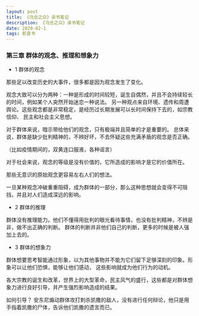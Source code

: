 ```yaml
---
layout: post
title: 《乌合之众》读书笔记
description: 《乌合之众》读书笔记
date: 2020-02-1
tags: 影音书   
---
```


### 第三章 群体的观念、推理和想象力

* 1 群体的观念

那些足以改变历史的大事件，很多都是因为观念发生了变化。

观念大致可以分为两种：一种是形成的时间较短，诞生自偶然，并且不会持续较长的时间，例如某个人突然开始迷恋一种说法。
另一种观点来自环境、遗传和周遭舆论。这些观念都是非常稳定，是经历过长期发展可以长时间保持下去的，如宗教信仰、
民主和社会主义思想。

对于群体来说，暗示带给他们的观念，只有极端并且简单的才是重要的。
总体来说，群体是缺少批判精神的，不辨好坏，不去怀疑这些充满矛盾的观念是否正确。

（比如疫情期间的，双黄连口服液，各种谣言）

对于社会来说，观念的等级是没有价值的，它所造成的影响才是它的价值所在。

那些无意识的原始观念更容易左右人们的想法。

一旦某种观念冲破重重阻碍，成为群体的一部分，那么这种思想就会变得不可阻挡，并且对人们造成深远的影响。

* 2 群体的推理

群体没有推理能力。他们不懂得用批判的眼光看待事情，也没有批判精神，不辨是非，做不出正确的判断。
群体的判断并非他们自己的判断，更多的时候是被人强加上去的。

* 3 群体的想象力

群体想要思考智能通过形象，以为其他事物并不能为它们留下足够深刻的印象。形象可以让他们恐惧，能够让他们感动，
这些影响就成为他们行为的动机。

各大宗教的诞生和改革，世界上的大型革命，民主风气的盛行，这些都是对群体想象力进行良好引导，并产生强烈影响造成的结果。

如何引导？
安东尼煽动群体攻打刺杀凯撒的敌人，没有进行任何辩论，他只是用手指着凯撒的尸体，告诉他们凯撒的遗言而已。





